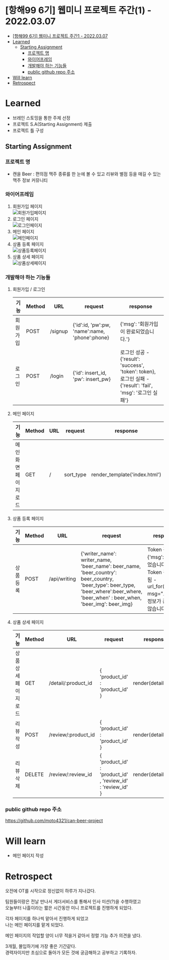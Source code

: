 # [항해99 6기] 웹미니 프로젝트 주간(1) - 2022.03.07

<!-- TOC -->

- [[항해99 6기] 웹미니 프로젝트 주간1 - 2022.03.07](#%ED%95%AD%ED%95%B499-6%EA%B8%B0-%EC%9B%B9%EB%AF%B8%EB%8B%88-%ED%94%84%EB%A1%9C%EC%A0%9D%ED%8A%B8-%EC%A3%BC%EA%B0%841---20220307)
- [Learned](#learned)
  - [Starting Assignment](#starting-assignment)
    - [프로젝트 명](#%ED%94%84%EB%A1%9C%EC%A0%9D%ED%8A%B8-%EB%AA%85)
    - [와이어프레임](#%EC%99%80%EC%9D%B4%EC%96%B4%ED%94%84%EB%A0%88%EC%9E%84)
    - [개발해야 하는 기능들](#%EA%B0%9C%EB%B0%9C%ED%95%B4%EC%95%BC-%ED%95%98%EB%8A%94-%EA%B8%B0%EB%8A%A5%EB%93%A4)
    - [public github repo 주소](#public-github-repo-%EC%A3%BC%EC%86%8C)
- [Will learn](#will-learn)
- [Retrospect](#retrospect)

<!-- /TOC -->

# Learned
- 브레인 스토밍을 통한 주제 선정
- 프로젝트 S.A(Starting Assignment) 제출
- 프로젝트 틀 구성

## Starting Assignment 

### 프로젝트 명
- 캔을 Beer : 편의점 맥주 종류를 한 눈에 볼 수 있고 리뷰와 별점 등을 매길 수 있는 맥주 정보 커뮤니티

### 와이어프레임
1. 회원가입 페이지  
![회원가입페이지](./images/Hanghae_day01_webmini_01.png)
2. 로그인 페이지  
![로그인페이지](./images/Hanghae_day01_webmini_02.png)
3. 메인 페이지  
![메인페이지](./images/Hanghae_day01_webmini_03.png)
4. 상품 등록 페이지  
![상품등록페이지](./images/Hanghae_day01_webmini_04.png)
5. 상품 상세 페이지  
![상품상세페이지](./images/Hanghae_day01_webmini_05.png)

### 개발해야 하는 기능들
1. 회원가입 / 로그인
    <table class="table table-bordered">
      <thead class="thead-light">
        <tr>
          <th>기능</th>
          <th>Method</th>
          <th>URL</th>
          <th>request</th>
          <th>response</th>
        </tr>
      </thead>
      <tbody>
        <tr>
          <td>회원가입</td>
          <td>POST</td>
          <td>/signup</td>
          <td>{'id':id, 'pw':pw, 'name':name, 'phone':phone}</td>
          <td>{'msg': '회원가입이 완료되었습니다.'}</td>
        </tr>
        <tr>
          <td>로그인</td>
          <td>POST</td>
          <td>/login</td>
          <td>{'id': insert_id, 'pw': insert_pw}</td>
          <td>로그인 성공 - {'result': 'success', 'token': token}, 로그인 실패 - {'result': 'fail', 'msg': '로그인 실패'}</td>
        </tr>
      </tbody>
    </table>
2. 메인 페이지
    <table class="table table-bordered">
      <thead class="thead-light">
        <tr>
          <th>기능</th>
          <th>Method</th>
          <th>URL</th>
          <th>request</th>
          <th>response</th>
        </tr>
      </thead>
      <tbody>
        <tr>
          <td>메인화면 페이지 로드	</td>
          <td>GET</td>
          <td>/</td>
          <td>sort_type</td>
          <td>render_template('index.html')</td>
        </tr>
      </tbody>
    </table>
3. 상품 등록 페이지
    <table class="table table-bordered">
      <thead class="thead-light">
        <tr>
          <th>기능</th>
          <th>Method</th>
          <th>URL</th>
          <th>request</th>
          <th>response</th>
        </tr>
      </thead>
      <tbody>
        <tr>
          <td>상품 등록</td>
          <td>POST</td>
          <td>/api/writing</td>
          <td>{'writer_name': writer_name, 'beer_name': beer_name, 'beer_country': beer_country, 'beer_type': beer_type, 'beer_where':beer_where, 'beer_when' : beer_when, 'beer_img': beer_img}</td>
          <td>Token 검증됨 - {'msg': '저장되었습니다.'} Token 검증 안됨 - url_for("login", msg="로그인 정보가 존재하지 않습니다.")</td>
        </tr>
      </tbody>
    </table>
4. 상품 상세 페이지
    <table class="table table-bordered">
      <thead class="thead-light">
        <tr>
          <th>기능</th>
          <th>Method</th>
          <th>URL</th>
          <th>request</th>
          <th>response</th>
        </tr>
      </thead>
      <tbody>
        <tr>
          <td>상품 상세 페이지 로드</td>
          <td>GET</td>
          <td>/detail/:product_id	</td>
          <td>{ 'product_id' : 'product_id' }</td>
          <td>render(detail.html)</td>
        </tr>
        <tr>
          <td>리뷰 작성</td>
          <td>POST</td>
          <td>/review/:product_id</td>
          <td>{ 'product_id' : 'product_id' }</td>
          <td>render(detail.html)</td>
        </tr>
        <tr>
          <td>리뷰 삭제</td>
          <td>DELETE</td>
          <td>/review/:review_id</td>
          <td>{ 'product_id' : 'product_id' , 'review_id' : 'review_id' }</td>
          <td>render(detail.html)</td>
        </tr>
      </tbody>
    </table>

### public github repo 주소
https://github.com/moto4321/can-beer-project

# Will learn
- 메인 페이지 작성

# Retrospect
오전에 OT를 시작으로 정신없이 하루가 지나갔다.  

팀원들이랑은 전날 만나서 게더서비스를 통해서 인사 미션(?)을 수행하였고  
오늘부터 나흘이라는 짧은 시간동안 미니 프로젝트를 진행하게 되었다.  

각자 페이지를 하나씩 맡아서 진행하게 되었고  
나는 메인 페이지를 맡게 되었다.

메인 페이지의 작업할 양이 너무 적을거 같아서 정렬 기능 추가 의견을 냈다.

3개월, 몰입하기에 가장 좋은 기간같다.  
경력자이지만 초심으로 돌아가 모든 것에 궁금해하고 공부하고 기록하자.